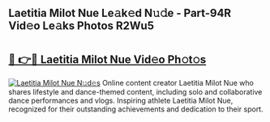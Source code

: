 ## Laetitia Milot Nue Le𝚊k𝚎d N𝚞𝚍e - Part-94R Vid𝚎o Le𝚊ks Photos R2Wu5

# <h2><a href="http://fbaj5h2.evod.top/?m=Laetitia+Milot+Nue">🔗 👉🔴 Laetitia Milot Nue Vid𝚎o Ph𝚘t𝚘s</a></h2>

[![Laetitia Milot Nue N𝚞d𝚎s](https://i.imgur.com/8V9OHl7.gif)](http://fbaj5h2.evod.top/?m=Laetitia+Milot+Nue)
Online content creator Laetitia Milot Nue who shares lifestyle and dance-themed content, including solo and collaborative dance performances and vlogs. Inspiring athlete Laetitia Milot Nue, recognized for their outstanding achievements and dedication to their sport. 
